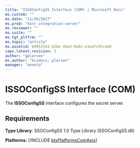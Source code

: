 ```yaml
---
title: "ISSOConfigSS Interface (COM) | Microsoft Docs"
ms.custom: ""
ms.date: "11/30/2017"
ms.prod: "host-integration-server"
ms.reviewer: ""
ms.suite: ""
ms.tgt_pltfrm: ""
ms.topic: "article"
ms.assetid: b9953324-b26e-45e4-9a02-e1eafc97ceb0
caps.latest.revision: 3
author: "gplarsen"
ms.author: "hisdocs; plarsen"
manager: "anneta"
---
```

# ISSOConfigSS Interface (COM)
The **ISSOConfigSS** interface configures the secret server.  
  
## Requirements  
 **Type Library**: SSOConfigSS 1.0 Type Library (SSOConfigSS.dll)  
  
 <strong>Platforms:</strong>  [!INCLUDE [btsPlatformsComApis](../includes/btsplatformscomapis-md.md)]